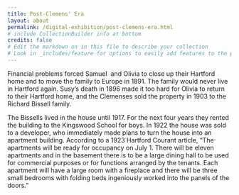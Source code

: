 ```yaml
---
title: Post-Clemens' Era
layout: about
permalink: /digital-exhibition/post-clemens-era.html
# include CollectionBuilder info at bottom
credits: false
# Edit the markdown on in this file to describe your collection
# Look in _includes/feature for options to easily add features to the page
---
```


Financial problems forced Samuel  and Olivia to close up their Hartford home and to move the family to Europe in 1891. The family would never live in Hartford again. Susy’s death in 1896 made it too hard for Olivia to return to their Hartford home, and the Clemenses sold the property in 1903 to the Richard Bissell family. 

The Bissells lived in the house until 1917. For the next four years they rented the building to the Kingswood School for boys. In 1922 the house was sold to a developer, who immediately made plans to turn the house into an apartment building. According to a 1923 Hartford Courant article, “The apartments will be ready for occupancy on July 1. There will be eleven apartments and in the basement there is to be a large dining hall to be used for commercial purposes or for functions arranged by the tenants. Each apartment will have a large room with a fireplace and there will be three small bedrooms with folding beds ingeniously worked into the panels of the doors.”